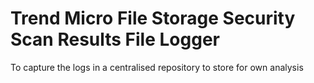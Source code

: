 # Trend Micro File Storage Security Scan Results File Logger
To capture the logs in a centralised repository to store for own analysis
